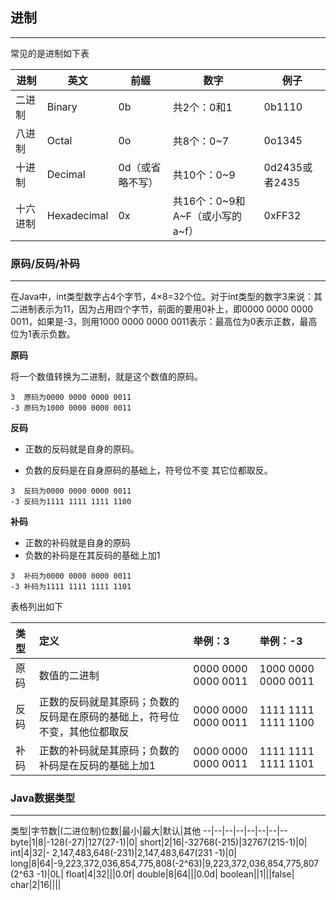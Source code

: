 ## 进制

---

常见的是进制如下表

| 进制 | 英文 | 前缀 | 数字 | 例子 |
| --- | --- | --- | --- | --- |
| 二进制 | Binary | 0b | 共2个：0和1 | 0b1110 |
| 八进制 | Octal | 0o | 共8个：0~7 | 0o1345 |
| 十进制 | Decimal | 0d（或省略不写） | 共10个：0~9 | 0d2435或者2435 |
| 十六进制 | Hexadecimal | 0x | 共16个：0~9和A~F（或小写的a~f） | 0xFF32 |

### 原码/反码/补码

---

在Java中，int类型数字占4个字节，4×8=32个位。对于int类型的数字3来说：其二进制表示为11，因为占用四个字节，前面的要用0补上，即0000 0000 0000 0011，如果是-3，则用1000 0000 0000 0011表示：最高位为0表示正数，最高位为1表示负数。

**原码**

将一个数值转换为二进制，就是这个数值的原码。

```
3  原码为0000 0000 0000 0011
-3 原码为1000 0000 0000 0011
```

**反码**

* 正数的反码就是自身的原码。

* 负数的反码是在自身原码的基础上，符号位不变 其它位都取反。

```
3  反码为0000 0000 0000 0011
-3 反码为1111 1111 1111 1100
```

**补码**

* 正数的补码就是自身的原码
* 负数的补码是在其反码的基础上加1

```
3  补码为0000 0000 0000 0011
-3 补码为1111 1111 1111 1101
```

表格列出如下

| 类型 | 定义 | 举例：3 | 举例：-3 |
| :--- | :--- | :--- | :--- |
| 原码 | 数值的二进制 | 0000 0000 0000 0011 | 1000 0000 0000 0011 |
| 反码 | 正数的反码就是其原码；负数的反码是在原码的基础上，符号位不变，其他位都取反 | 0000 0000 0000 0011 | 1111 1111 1111 1100 |
| 补码 | 正数的补码就是其原码；负数的补码是在反码的基础上加1 | 0000 0000 0000 0011 | 1111 1111 1111 1101 |



### Java数据类型
---

类型|字节数|(二进位制)位数|最小|最大|默认|其他
--|--|--|--|--|--|--|--
byte|1|8|-128(-27)|127(27-1)|0|
short|2|16|-32768(-215)|32767(215-1)|0|
int|4|32|- 2,147,483,648(-231)|2,147,483,647(231 -1)|0|
long|8|64|-9,223,372,036,854,775,808(-2^63)|9,223,372,036,854,775,807 (2^63 -1)|0L|
float|4|32|||0.0f|
double|8|64|||0.0d|
boolean||1|||false|
char|2|16||||
